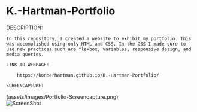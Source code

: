 # K.-Hartman-Portfolio

DESCRIPTION: 

    In this repository, I created a website to exhibit my portfolio. This was accomplished using only HTML and CSS. In the CSS I made sure to use new practices such are flexbox, variables, responsive design, and media queries. 

    LINK TO WEBPAGE:

        https://konnerhartman.github.io/K.-Hartman-Portfolio/

    SCREENCAPTURE: 
(assets/images/Portfolio-Screencapture.png)        
![ScreenShot](/Users/konnerhartman/code/K.-Hartman-Portfolio/assets/images/Portfolio-Screencapture.png)